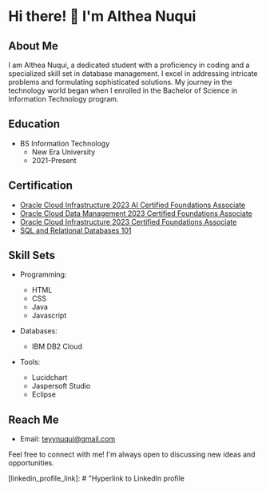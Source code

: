 # Hi there! 👋 I'm Althea Nuqui

## About Me

I am Althea Nuqui, a dedicated student with a proficiency in coding and a specialized skill set in database management. I excel in addressing intricate problems and formulating sophisticated solutions. My journey in the technology world began when I enrolled in the Bachelor of Science in Information Technology program.

## Education

- BS Information Technology
  - New Era University
  - 2021-Present

## Certification

- [Oracle Cloud Infrastructure 2023 AI Certified Foundations Associate](https://catalog-education.oracle.com/pls/certview/sharebadge?id=B910989FEFF5F0F67EDF20233BA01991BA8CB87F3B5658360064250F8DCCA775)
- [Oracle Cloud Data Management 2023 Certified Foundations Associate](https://catalog-education.oracle.com/pls/certview/sharebadge?id=EDB47D05EE26B3A7D7D048CE7E23CCD740B10888A451A8FB573138A2B62FC42B&fbclid=IwAR3OeoOrXj1RI47QbMxLkS0KYQxf2fVelJIROU9JzTeOZ8n5ykGBJiwSN6E)
- [Oracle Cloud Infrastructure 2023 Certified Foundations Associate](https://catalog-education.oracle.com/pls/certview/sharebadge?id=7EBBC6EBDB38694DF8DB7A8F5B7BF6242CD7551F874C815311DEC39459360A86&fbclid=IwAR02bfeyerNX9biu-2VYR6a6EW3PpSPq2pAePv_FOv8rT_9grflxtNriZrc)
- [SQL and Relational Databases 101](https://courses.cognitiveclass.ai/certificates/edfa92b5c19d4138b074a4612c2ca483)

## Skill Sets

- Programming:
  - HTML
  - CSS
  - Java
  - Javascript

- Databases:
  - IBM DB2 Cloud

- Tools:
  - Lucidchart
  - Jaspersoft Studio
  - Eclipse

## Reach Me
- Email: teyynuqui@gmail.com

Feel free to connect with me! I'm always open to discussing new ideas and opportunities.

[certification_link1]: # "Hyperlink to Oracle Cloud Infrastructure 2023 AI Certified Foundations Associate certification"
[certification_link2]: # "Hyperlink to Oracle Cloud Data Management 2023 Certified Foundations Associate certification"
[certification_link3]: # "Hyperlink to Oracle Cloud Infrastructure 2023 Certified Foundations Associate certification"
[certification_link4]: # "Hyperlink to SQL and Relational Databases 101 certification"
[linkedin_profile_link]: # "Hyperlink to LinkedIn profile
